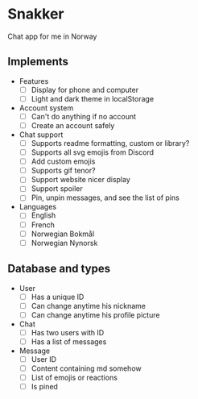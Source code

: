 # Snakker

Chat app for me in Norway

## Implements

- Features
  - [ ] Display for phone and computer
  - [ ] Light and dark theme in localStorage
- Account system
  - [ ] Can't do anything if no account
  - [ ] Create an account safely
- Chat support
  - [ ] Supports readme formatting, custom or library?
  - [ ] Supports all svg emojis from Discord
  - [ ] Add custom emojis
  - [ ] Supports gif tenor?
  - [ ] Support website nicer display
  - [ ] Support spoiler
  - [ ] Pin, unpin messages, and see the list of pins
- Languages
  - [ ] English
  - [ ] French
  - [ ] Norwegian Bokmål
  - [ ] Norwegian Nynorsk

## Database and types

- User
  - [ ] Has a unique ID
  - [ ] Can change anytime his nickname
  - [ ] Can change anytime his profile picture
- Chat
  - [ ] Has two users with ID
  - [ ] Has a list of messages
- Message
  - [ ] User ID
  - [ ] Content containing md somehow
  - [ ] List of emojis or reactions
  - [ ] Is pined

